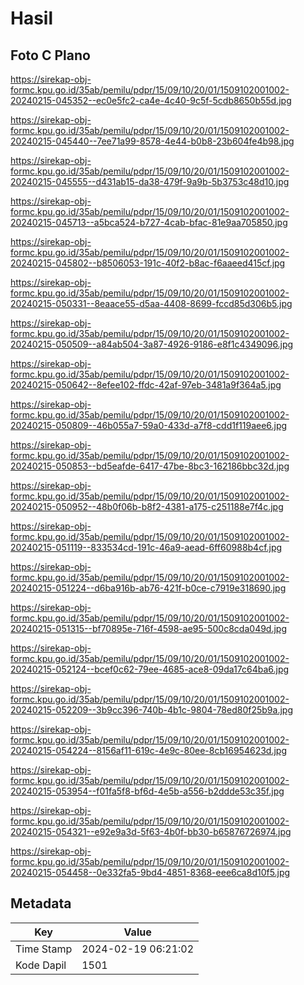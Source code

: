 # Hasil

## Foto C Plano

https://sirekap-obj-formc.kpu.go.id/35ab/pemilu/pdpr/15/09/10/20/01/1509102001002-20240215-045352--ec0e5fc2-ca4e-4c40-9c5f-5cdb8650b55d.jpg

https://sirekap-obj-formc.kpu.go.id/35ab/pemilu/pdpr/15/09/10/20/01/1509102001002-20240215-045440--7ee71a99-8578-4e44-b0b8-23b604fe4b98.jpg

https://sirekap-obj-formc.kpu.go.id/35ab/pemilu/pdpr/15/09/10/20/01/1509102001002-20240215-045555--d431ab15-da38-479f-9a9b-5b3753c48d10.jpg

https://sirekap-obj-formc.kpu.go.id/35ab/pemilu/pdpr/15/09/10/20/01/1509102001002-20240215-045713--a5bca524-b727-4cab-bfac-81e9aa705850.jpg

https://sirekap-obj-formc.kpu.go.id/35ab/pemilu/pdpr/15/09/10/20/01/1509102001002-20240215-045802--b8506053-191c-40f2-b8ac-f6aaeed415cf.jpg

https://sirekap-obj-formc.kpu.go.id/35ab/pemilu/pdpr/15/09/10/20/01/1509102001002-20240215-050331--8eaace55-d5aa-4408-8699-fccd85d306b5.jpg

https://sirekap-obj-formc.kpu.go.id/35ab/pemilu/pdpr/15/09/10/20/01/1509102001002-20240215-050509--a84ab504-3a87-4926-9186-e8f1c4349096.jpg

https://sirekap-obj-formc.kpu.go.id/35ab/pemilu/pdpr/15/09/10/20/01/1509102001002-20240215-050642--8efee102-ffdc-42af-97eb-3481a9f364a5.jpg

https://sirekap-obj-formc.kpu.go.id/35ab/pemilu/pdpr/15/09/10/20/01/1509102001002-20240215-050809--46b055a7-59a0-433d-a7f8-cdd1f119aee6.jpg

https://sirekap-obj-formc.kpu.go.id/35ab/pemilu/pdpr/15/09/10/20/01/1509102001002-20240215-050853--bd5eafde-6417-47be-8bc3-162186bbc32d.jpg

https://sirekap-obj-formc.kpu.go.id/35ab/pemilu/pdpr/15/09/10/20/01/1509102001002-20240215-050952--48b0f06b-b8f2-4381-a175-c251188e7f4c.jpg

https://sirekap-obj-formc.kpu.go.id/35ab/pemilu/pdpr/15/09/10/20/01/1509102001002-20240215-051119--833534cd-191c-46a9-aead-6ff60988b4cf.jpg

https://sirekap-obj-formc.kpu.go.id/35ab/pemilu/pdpr/15/09/10/20/01/1509102001002-20240215-051224--d6ba916b-ab76-421f-b0ce-c7919e318690.jpg

https://sirekap-obj-formc.kpu.go.id/35ab/pemilu/pdpr/15/09/10/20/01/1509102001002-20240215-051315--bf70895e-716f-4598-ae95-500c8cda049d.jpg

https://sirekap-obj-formc.kpu.go.id/35ab/pemilu/pdpr/15/09/10/20/01/1509102001002-20240215-052124--bcef0c62-79ee-4685-ace8-09da17c64ba6.jpg

https://sirekap-obj-formc.kpu.go.id/35ab/pemilu/pdpr/15/09/10/20/01/1509102001002-20240215-052209--3b9cc396-740b-4b1c-9804-78ed80f25b9a.jpg

https://sirekap-obj-formc.kpu.go.id/35ab/pemilu/pdpr/15/09/10/20/01/1509102001002-20240215-054224--8156af11-619c-4e9c-80ee-8cb16954623d.jpg

https://sirekap-obj-formc.kpu.go.id/35ab/pemilu/pdpr/15/09/10/20/01/1509102001002-20240215-053954--f01fa5f8-bf6d-4e5b-a556-b2ddde53c35f.jpg

https://sirekap-obj-formc.kpu.go.id/35ab/pemilu/pdpr/15/09/10/20/01/1509102001002-20240215-054321--e92e9a3d-5f63-4b0f-bb30-b65876726974.jpg

https://sirekap-obj-formc.kpu.go.id/35ab/pemilu/pdpr/15/09/10/20/01/1509102001002-20240215-054458--0e332fa5-9bd4-4851-8368-eee6ca8d10f5.jpg


## Metadata

| Key        | Value               |
| ---------- | ------------------- |
| Time Stamp | 2024-02-19 06:21:02 |
| Kode Dapil | 1501                |



